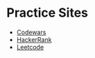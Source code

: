# Practice Sites

* [Codewars](https://www.codewars.com/)
* [HackerRank](https://www.hackerrank.com/)
* [Leetcode](https://leetcode.com/)
